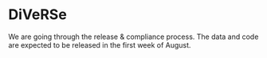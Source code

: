 # DiVeRSe

We are going through the release & compliance process. The data and code are expected to be released in the first week of August.
